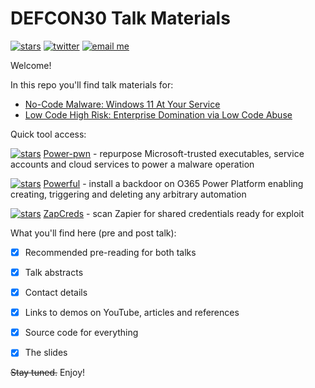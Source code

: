 # DEFCON30 Talk Materials

[![stars](https://img.shields.io/github/stars/mbrg/defcon30?icon=github&style=social)](https://github.com/mbrg/defcon30)
[![twitter](https://img.shields.io/twitter/follow/mbrg0?icon=twitter&style=social&label=Follow)](https://twitter.com/intent/follow?screen_name=mbrg0)
[![email me](https://img.shields.io/badge/michael.bargury-owasp.org-red?logo=Gmail)](mailto:michael.bargury@owasp.org)


Welcome!

In this repo you'll find talk materials for:

- [No-Code Malware: Windows 11 At Your Service](No_Code_Malware/)
- [Low Code High Risk: Enterprise Domination via Low Code Abuse](Low_Code_High_Risk/)

Quick tool access:

[![stars](https://img.shields.io/github/stars/mbrg/power-pwn?icon=github&style=social)](https://github.com/mbrg/power-pwn) [Power-pwn](https://github.com/mbrg/power-pwn) - repurpose Microsoft-trusted executables, service accounts and cloud services to power a malware operation

[![stars](https://img.shields.io/github/stars/mbrg/powerful?icon=github&style=social)](https://github.com/mbrg/powerful) [Powerful](https://github.com/mbrg/powerful) - install a backdoor on O365 Power Platform enabling creating, triggering and deleting any arbitrary automation

[![stars](https://img.shields.io/github/stars/mbrg/zapcreds?icon=github&style=social)](https://github.com/mbrg/zapcreds) [ZapCreds](https://github.com/mbrg/zapcreds) - scan Zapier for shared credentials ready for exploit

What you'll find here (pre and post talk):

- [x] Recommended pre-reading for both talks

- [x] Talk abstracts

- [x] Contact details

- [x] Links to demos on YouTube, articles and references

- [x] Source code for everything

- [x] The slides

<del>Stay tuned.</del> Enjoy!

